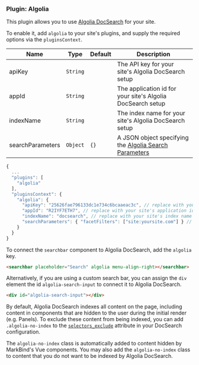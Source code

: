 ### Plugin: Algolia

This plugin allows you to use [Algolia DocSearch](https://docsearch.algolia.com/docs/what-is-docsearch/) for your site.

To enable it, add `algolia` to your site's plugins, and supply the required options via the `pluginsContext`.  

Name | Type | Default | Description
---- | ---- | ------- | ------
apiKey | `String` || The API key for your site's Algolia DocSearch setup
appId  | `String` || The application id for your site's Algolia DocSearch setup
indexName | `String` || The index name for your site's Algolia DocSearch setup
searchParameters | `Object` | `{}` | A JSON object specifying the [Algolia Search Parameters](https://www.algolia.com/doc/api-reference/search-api-parameters/)

```js {heading="site.json"}
{
  ...
  "plugins": [
    "algolia"
  ],
  "pluginsContext": {
    "algolia": {
      "apiKey": "25626fae796133dc1e734c6bcaaeac3c", // replace with your site's api key
      "appId": "R2IYF7ETH7", // replace with your site's application id
      "indexName": "docsearch", // replace with your site's index name
      "searchParameters": { "facetFilters": ["site:yoursite.com"] } // optional
    }
  }
}
```

To connect the `searchbar` component to Algolia DocSearch, add the `algolia` key.

```html
<searchbar placeholder="Search" algolia menu-align-right></searchbar>
```

Alternatively, if you are using a custom search bar, you can assign the `div` element the id `algolia-search-input` to connect it to Algolia DocSearch.

```html
<div id="algolia-search-input"></div>
```

<box type="warning">

By default, Algolia DocSearch indexes all content on the page, including content in components that are hidden to the user during the initial render (e.g. Panels). To exclude these content from being indexed, you can add `.algolia-no-index` to the [`selectors_exclude`](https://community.algolia.com/docsearch/config-file.html#selectors_exclude-optional) attribute in your DocSearch configuration.

The `algolia-no-index` class is automatically added to content hidden by MarkBind's Vue components. You may also add the `algolia-no-index` class to content that you do not want to be indexed by Algolia DocSearch.

</box>